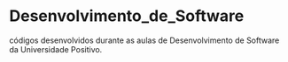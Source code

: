 # Desenvolvimento_de_Software
códigos desenvolvidos durante as aulas de Desenvolvimento de Software da Universidade Positivo.
